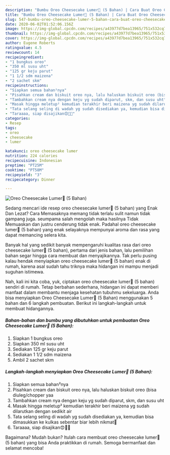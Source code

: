 ```yaml
---
description: "Bumbu Oreo Cheesecake Lumer🖤 (5 Bahan) | Cara Buat Oreo Cheesecake Lumer🖤 (5 Bahan) Yang Mudah Dan Praktis"
title: "Bumbu Oreo Cheesecake Lumer🖤 (5 Bahan) | Cara Buat Oreo Cheesecake Lumer🖤 (5 Bahan) Yang Mudah Dan Praktis"
slug: 547-bumbu-oreo-cheesecake-lumer-5-bahan-cara-buat-oreo-cheesecake-lumer-5-bahan-yang-mudah-dan-praktis
date: 2020-06-02T01:52:06.156Z
image: https://img-global.cpcdn.com/recipes/a43977d7bea13965/751x532cq70/oreo-cheesecake-lumer🖤-5-bahan-foto-resep-utama.jpg
thumbnail: https://img-global.cpcdn.com/recipes/a43977d7bea13965/751x532cq70/oreo-cheesecake-lumer🖤-5-bahan-foto-resep-utama.jpg
cover: https://img-global.cpcdn.com/recipes/a43977d7bea13965/751x532cq70/oreo-cheesecake-lumer🖤-5-bahan-foto-resep-utama.jpg
author: Eugene Roberts
ratingvalue: 4.5
reviewcount: 14
recipeingredient:
- "1 bungkus oreo"
- "350 ml susu uht"
- "125 gr keju parut"
- "1 1/2 sdm maizena"
- "2 sachet skm"
recipeinstructions:
- "Siapkan semua bahan²nya"
- "Pisahkan cream dan biskuit oreo nya, lalu haluskan biskuit oreo (bisa diuleg/chopper yaa"
- "Tambahkan cream nya dengan keju yg sudah diparut, skm, dan susu uht"
- "Masak hingga meletup² kemudian terakhir beri maizena yg sudah dilarutkan dengan sedikit air"
- "Tata selang seling di wadah yg sudah disediakan ya, kemudian bisa dimasukkan ke kulkas sebentar biar lebih nikmat🤭"
- "Taraaaa, siap disajikan😍👌🏻"
categories:
- Resep
tags:
- oreo
- cheesecake
- lumer

katakunci: oreo cheesecake lumer 
nutrition: 224 calories
recipecuisine: Indonesian
preptime: "PT25M"
cooktime: "PT58M"
recipeyield: "3"
recipecategory: Dinner

---
```



![Oreo Cheesecake Lumer🖤 (5 Bahan)](https://img-global.cpcdn.com/recipes/a43977d7bea13965/751x532cq70/oreo-cheesecake-lumer🖤-5-bahan-foto-resep-utama.jpg)

Sedang mencari ide resep oreo cheesecake lumer🖤 (5 bahan) yang Enak Dan Lezat? Cara Memasaknya memang tidak terlalu sulit namun tidak gampang juga. seumpama salah mengolah maka hasilnya Tidak Memuaskan dan justru cenderung tidak enak. Padahal oreo cheesecake lumer🖤 (5 bahan) yang enak selayaknya mempunyai aroma dan rasa yang dapat memancing selera kita.



Banyak hal yang sedikit banyak mempengaruhi kualitas rasa dari oreo cheesecake lumer🖤 (5 bahan), pertama dari jenis bahan, lalu pemilihan bahan segar hingga cara membuat dan menyajikannya. Tak perlu pusing kalau hendak menyiapkan oreo cheesecake lumer🖤 (5 bahan) enak di rumah, karena asal sudah tahu triknya maka hidangan ini mampu menjadi suguhan istimewa.


Nah, kali ini kita coba, yuk, ciptakan oreo cheesecake lumer🖤 (5 bahan) sendiri di rumah. Tetap berbahan sederhana, hidangan ini dapat memberi manfaat dalam membantu menjaga kesehatan tubuhmu sekeluarga. Anda bisa menyiapkan Oreo Cheesecake Lumer🖤 (5 Bahan) menggunakan 5 bahan dan 6 langkah pembuatan. Berikut ini langkah-langkah untuk membuat hidangannya.

<!--inarticleads1-->

##### Bahan-bahan dan bumbu yang dibutuhkan untuk pembuatan Oreo Cheesecake Lumer🖤 (5 Bahan):

1. Siapkan 1 bungkus oreo
1. Siapkan 350 ml susu uht
1. Sediakan 125 gr keju parut
1. Sediakan 1 1/2 sdm maizena
1. Ambil 2 sachet skm




<!--inarticleads2-->

##### Langkah-langkah menyiapkan Oreo Cheesecake Lumer🖤 (5 Bahan):

1. Siapkan semua bahan²nya
1. Pisahkan cream dan biskuit oreo nya, lalu haluskan biskuit oreo (bisa diuleg/chopper yaa
1. Tambahkan cream nya dengan keju yg sudah diparut, skm, dan susu uht
1. Masak hingga meletup² kemudian terakhir beri maizena yg sudah dilarutkan dengan sedikit air
1. Tata selang seling di wadah yg sudah disediakan ya, kemudian bisa dimasukkan ke kulkas sebentar biar lebih nikmat🤭
1. Taraaaa, siap disajikan😍👌🏻




Bagaimana? Mudah bukan? Itulah cara membuat oreo cheesecake lumer🖤 (5 bahan) yang bisa Anda praktikkan di rumah. Semoga bermanfaat dan selamat mencoba!
